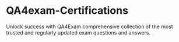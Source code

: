 # QA4exam-Certifications
Unlock success with  QA4Exam comprehensive collection of the most trusted and regularly updated exam questions and answers.
